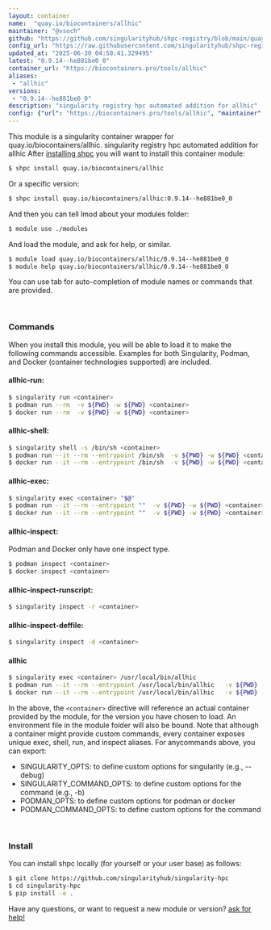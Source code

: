 ```yaml
---
layout: container
name:  "quay.io/biocontainers/allhic"
maintainer: "@vsoch"
github: "https://github.com/singularityhub/shpc-registry/blob/main/quay.io/biocontainers/allhic/container.yaml"
config_url: "https://raw.githubusercontent.com/singularityhub/shpc-registry/main/quay.io/biocontainers/allhic/container.yaml"
updated_at: "2025-06-30 04:50:41.329495"
latest: "0.9.14--he881be0_0"
container_url: "https://biocontainers.pro/tools/allhic"
aliases:
 - "allhic"
versions:
 - "0.9.14--he881be0_0"
description: "singularity registry hpc automated addition for allhic"
config: {"url": "https://biocontainers.pro/tools/allhic", "maintainer": "@vsoch", "description": "singularity registry hpc automated addition for allhic", "latest": {"0.9.14--he881be0_0": "sha256:d272bb5c73fdd256c8bbd0349595558f913984645931c12a1d237153e4dc378d"}, "tags": {"0.9.14--he881be0_0": "sha256:d272bb5c73fdd256c8bbd0349595558f913984645931c12a1d237153e4dc378d"}, "docker": "quay.io/biocontainers/allhic", "aliases": {"allhic": "/usr/local/bin/allhic"}}
---
```


This module is a singularity container wrapper for quay.io/biocontainers/allhic.
singularity registry hpc automated addition for allhic
After [installing shpc](#install) you will want to install this container module:


```bash
$ shpc install quay.io/biocontainers/allhic
```

Or a specific version:

```bash
$ shpc install quay.io/biocontainers/allhic:0.9.14--he881be0_0
```

And then you can tell lmod about your modules folder:

```bash
$ module use ./modules
```

And load the module, and ask for help, or similar.

```bash
$ module load quay.io/biocontainers/allhic/0.9.14--he881be0_0
$ module help quay.io/biocontainers/allhic/0.9.14--he881be0_0
```

You can use tab for auto-completion of module names or commands that are provided.

<br>

### Commands

When you install this module, you will be able to load it to make the following commands accessible.
Examples for both Singularity, Podman, and Docker (container technologies supported) are included.

#### allhic-run:

```bash
$ singularity run <container>
$ podman run --rm  -v ${PWD} -w ${PWD} <container>
$ docker run --rm  -v ${PWD} -w ${PWD} <container>
```

#### allhic-shell:

```bash
$ singularity shell -s /bin/sh <container>
$ podman run --it --rm --entrypoint /bin/sh  -v ${PWD} -w ${PWD} <container>
$ docker run --it --rm --entrypoint /bin/sh  -v ${PWD} -w ${PWD} <container>
```

#### allhic-exec:

```bash
$ singularity exec <container> "$@"
$ podman run --it --rm --entrypoint ""  -v ${PWD} -w ${PWD} <container> "$@"
$ docker run --it --rm --entrypoint ""  -v ${PWD} -w ${PWD} <container> "$@"
```

#### allhic-inspect:

Podman and Docker only have one inspect type.

```bash
$ podman inspect <container>
$ docker inspect <container>
```

#### allhic-inspect-runscript:

```bash
$ singularity inspect -r <container>
```

#### allhic-inspect-deffile:

```bash
$ singularity inspect -d <container>
```


#### allhic

```bash
$ singularity exec <container> /usr/local/bin/allhic
$ podman run --it --rm --entrypoint /usr/local/bin/allhic   -v ${PWD} -w ${PWD} <container> -c " $@"
$ docker run --it --rm --entrypoint /usr/local/bin/allhic   -v ${PWD} -w ${PWD} <container> -c " $@"
```



In the above, the `<container>` directive will reference an actual container provided
by the module, for the version you have chosen to load. An environment file in the
module folder will also be bound. Note that although a container
might provide custom commands, every container exposes unique exec, shell, run, and
inspect aliases. For anycommands above, you can export:

 - SINGULARITY_OPTS: to define custom options for singularity (e.g., --debug)
 - SINGULARITY_COMMAND_OPTS: to define custom options for the command (e.g., -b)
 - PODMAN_OPTS: to define custom options for podman or docker
 - PODMAN_COMMAND_OPTS: to define custom options for the command

<br>

### Install

You can install shpc locally (for yourself or your user base) as follows:

```bash
$ git clone https://github.com/singularityhub/singularity-hpc
$ cd singularity-hpc
$ pip install -e .
```

Have any questions, or want to request a new module or version? [ask for help!](https://github.com/singularityhub/singularity-hpc/issues)